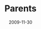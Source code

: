 ---
layout: music 
title: "Parents"
series: "Typecast"
date: 2009-11-30 
description: "Brian Tome discusses the stages of parenting along the progression from nurse to friend."
audio: "http://s3.amazonaws.com/crossroadsaudiomessages/Typecast3.mp3"
audio-duration: "30:12"
---